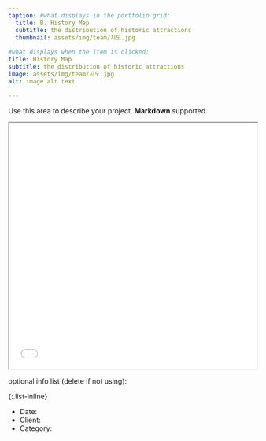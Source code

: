 ```yaml
---
caption: #what displays in the portfolio grid:
  title: B. History Map
  subtitle: the distribution of historic attractions
  thumbnail: assets/img/team/지도.jpg
  
#what displays when the item is clicked:
title: History Map
subtitle: the distribution of historic attractions
image: assets/img/team/지도.jpg
alt: image alt text

---
```

Use this area to describe your project. **Markdown** supported.

<iframe src="/assets/proj1.html" width="100%" height="500px"></iframe>

optional info list (delete if not using):

{:.list-inline} 
- Date: 
- Client: 
- Category: 


